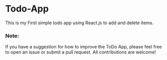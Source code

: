 # Todo-App
This is my First simple todo app using React.js to add and delete items.

### Note:
If you have a suggestion for how to improve the ToDo App, please feel free to open an issue or submit a pull request. All contributions are welcome!
